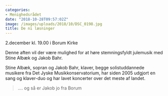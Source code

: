```yaml
---
categories:
- Menighedsrådet
date: "2018-10-28T09:57:02Z"
image: /images/uploads/2018/10/DSC_0198.jpg
title: De ni læsninger
---
```


2.december kl. 19.00 i Borum Kirke

Denne aften vil der være mulighed for at høre stemningsfyldt julemusik med Stine Albæk og Jakob Bahr.

Stine Albæk, sopran og Jakob Bahr, klaver, begge solistuddannede musikere fra Det Jyske Musikkonservatorium, har siden 2005 udgjort en sang og klaver-duo og har lavet koncerter over det meste af landet.

> …. og så er Jakob jo fra Borum